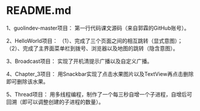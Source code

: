 # README.md
1、guolindev-master项目：
第一行代码课文源码（来自郭霖的GitHub账号）。

2、HelloWorld项目：
（1）、完成了三个页面之间的相互跳转（显式意图）；
（2）、完成了主界面菜单栏到拨号、浏览器以及地图的跳转（隐含意图）。

3、Broadcast项目：
实现了开机清提示广播以及自定义广播。

4、Chapter_3项目：
用Snackbar实现了点击水果图片以及TextView再点击删除即可删除该水果。

5、Thread项目：
用多线程编程，制作了一个每三秒自增一个子进程，自增后可回溯（即可以调整创建的子进程的数量）。
